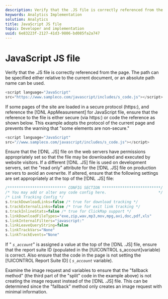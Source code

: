 ```yaml
---
description: Verify that the .JS file is correctly referenced from the page. The path can be specified either relative to the current document, or an absolute path name can be used.
keywords: Analytics Implementation
solution: Analytics
title: JavaScript JS file
topic: Developer and implementation
uuid: 6e83223f-2127-41d3-9806-bd085fa2a747
---
```


# JavaScript JS file

Verify that the .JS file is correctly referenced from the page. The path can be specified either relative to the current document, or an absolute path name can be used.

```js
<script language="JavaScript" 
src="https://www.sampleco.com/javascript/includes/s_code.js"></script>
```

If some pages of the site are loaded in a secure protocol (https:), and reference the [!DNL AppMeasurement] for JavaScript file, ensure that the reference to the file is either secure (via https:) or code the reference as shown below. This example adopts the protocol of the current page and prevents the warning that "some elements are non-secure."

```js
<script language="JavaScript" 
src="//www.sampleco.com/javascript/includes/s_code.js"></script>
```

Ensure that the [!DNL .JS] file on the web servers have permissions appropriately set so that the file may be downloaded and executed by website visitors. If a different [!DNL .JS] file is used on development servers, set the "read only" attribute for the [!DNL .JS] file on production servers to avoid an overwrite. If altered, ensure that the following settings are set appropriately at the top of the [!DNL .JS] file:

```js
/************************** CONFIG SECTION **************************/
/* You may add or alter any code config here.                       */
/* Link Tracking Config */
s.trackDownloadLinks=false /* true for download tracking */
s.trackExternalLinks=false /* true for exit link tracking */
s.trackInlineStats=false /* true for ClickMap support */
s.linkDownloadFileTypes="exe,zip,wav,mp3,mov,mpg,avi,doc,pdf,xls"
s.linkInternalFilters="javascript:"
s.linkLeaveQueryString=false
s.linkTrackVars="None" 
s.linkTrackEvents="None"

```

If " *`s_account`*" is assigned a value at the top of the [!DNL .JS] file, ensure that the report suite ID (populated in the [!UICONTROL s_account]variable) is correct. Also ensure that the code in the page is not setting the [!UICONTROL Report Suite ID] ( *`s_account`* variable).

Examine the image request and variables to ensure that the "fallback method" (the third part of the "split" code in the example above) is not creating the image request instead of the [!DNL .JS] file. This can be determined since the "fallback" method only creates an image request with minimal information.
